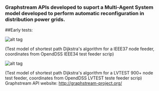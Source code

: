 ### Graphstream APIs developed to suport a Multi-Agent System model developed to perform automatic reconfiguration in distribution power grids.

##Early tests:


![alt tag](http://i.imgur.com/lWRuxAb.gif)

(Test model of shortest path Dijkstra's algorithm for a IEEE37 node feeder, coordinates from OpendDSS IEEE34 test feeder scrip)

![alt tag](http://i.imgur.com/A8JvRvF.gif)

(Test model of shortest path Dijkstra's algorithm for a LVTEST 900+ node test feeder, coordinates from OpendDSS LVTEST teste feeder scrip)
Graphstream API website: http://graphstream-project.org/
